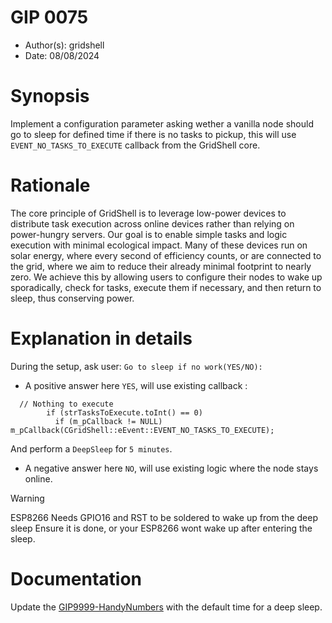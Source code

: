 # GIP 0075

- Author(s): gridshell
- Date: 08/08/2024


# Synopsis
Implement a configuration parameter asking wether a vanilla node should go to sleep for defined time if there is no tasks to pickup, this will use `EVENT_NO_TASKS_TO_EXECUTE` callback from the GridShell core.

# Rationale
The core principle of GridShell is to leverage low-power devices to distribute task execution across online devices rather than relying on power-hungry servers. Our goal is to enable simple tasks and logic execution with minimal ecological impact. Many of these devices run on solar energy, where every second of efficiency counts, or are connected to the grid, where we aim to reduce their already minimal footprint to nearly zero. We achieve this by allowing users to configure their nodes to wake up sporadically, check for tasks, execute them if necessary, and then return to sleep, thus conserving power.

# Explanation in details
During the setup, ask user: `Go to sleep if no work(YES/NO):` 

* A positive answer here `YES`, will use existing callback :

```
  // Nothing to execute
        if (strTasksToExecute.toInt() == 0)
          if (m_pCallback != NULL) m_pCallback(CGridShell::eEvent::EVENT_NO_TASKS_TO_EXECUTE);
```

And perform a `DeepSleep` for `5 minutes`.

* A negative answer here `NO`, will use existing logic where the node stays online.

> [!WARNING]  
> ESP8266 Needs GPIO16 and RST to be soldered to wake up from the deep sleep
> Ensure it is done, or your ESP8266 wont wake up after entering the sleep.



# Documentation

Update the [GIP9999-HandyNumbers](https://github.com/invpe/GridShell/blob/main/Documentation/GIP/9999-HandyNumbers.md) with the default time for a deep sleep.
 


